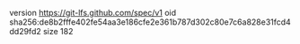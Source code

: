 version https://git-lfs.github.com/spec/v1
oid sha256:de8b2fffe402fe54aa3e186cfe2e361b787d302c80e7c6a828e31fcd4dd29fd2
size 182

